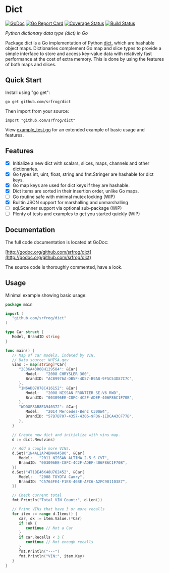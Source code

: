 # Dict
[![GoDoc](https://godoc.org/github.com/srfrog/dict?status.svg)](https://godoc.org/github.com/srfrog/dict)
[![Go Report Card](https://goreportcard.com/badge/github.com/srfrog/dict?svg=1)](https://goreportcard.com/report/github.com/srfrog/dict)
[![Coverage Status](https://coveralls.io/repos/github/srfrog/dict/badge.svg?branch=master)](https://coveralls.io/github/srfrog/dict?branch=master)
[![Build Status](https://travis-ci.com/srfrog/dict.svg?branch=master)](https://travis-ci.com/srfrog/dict)

*Python dictionary data type (dict) in Go*

Package dict is a Go implementation of Python [dict][1], which are hashable object maps.
Dictionaries complement Go map and slice types to provide a simple interface to
store and access key-value data with relatively fast performance at the cost of extra
memory. This is done by using the features of both maps and slices.

## Quick Start

Install using "go get":

	go get github.com/srfrog/dict

Then import from your source:

	import "github.com/srfrog/dict"

View [example_test.go][2] for an extended example of basic usage and features.

## Features

- [x] Initialize a new dict with scalars, slices, maps, channels and other dictionaries.
- [x] Go types int, uint, float, string and fmt.Stringer are hashable for dict keys.
- [x] Go map keys are used for dict keys if they are hashable.
- [x] Dict items are sorted in their insertion order, unlike Go maps.
- [ ] Go routine safe with minimal mutex locking (WIP)
- [x] Builtin JSON support for marshalling and unmarshalling
- [ ] sql.Scanner support via optional sub-package (WIP)
- [ ] Plenty of tests and examples to get you started quickly (WIP)

## Documentation

The full code documentation is located at GoDoc:

[http://godoc.org/github.com/srfrog/dict](http://godoc.org/github.com/srfrog/dict)

The source code is thoroughly commented, have a look.

## Usage

Minimal example showing basic usage:

```go
package main

import (
   "github.com/srfrog/dict"
)

type Car struct {
   Model, BrandID string
}

func main() {
   // Map of car models, indexed by VIN.
   // Data source: NHTSA.gov
   vins := map[string]*Car{
      "2C3KA43R08H129584": &Car{
         Model:   "2008 CHRYSLER 300",
         BrandID: "ACB9976A-DB5F-4D57-B9A8-9F5C53D87C7C",
      },
      "1N6AD07U78C416152": &Car{
         Model:   "2008 NISSAN FRONTIER SE-V6 RWD",
         BrandID: "003096EE-C8FC-4C2F-ADEF-406F86C1F70B",
      },
      "WDDGF8AB8EA940372": &Car{
         Model:   "2014 Mercedes-Benz C300W4",
         BrandID: "57B7B707-4357-4306-9FD6-1EDCA43CF77B",
      },
   }

   // Create new dict and initialize with vins map.
   d := dict.New(vins)

   // Add a couple more VINs.
   d.Set("1N4AL2AP4BN404580", &Car{
      Model:   "2011 NISSAN ALTIMA 2.5 S CVT",
      BrandID: "003096EE-C8FC-4C2F-ADEF-406F86C1F70B",
   })
   d.Set("4T1BE46K48U762452", &Car{
      Model:   "2008 TOYOTA Camry",
      BrandID: "C5764FE4-F1E8-46BE-AFC6-A2FC90110387",
   })

   // Check current total
   fmt.Println("Total VIN Count:", d.Len())

   // Print VINs that have 3 or more recalls
   for item := range d.Items() {
      car, ok := item.Value.(*Car)
      if !ok {
         continue // Not a Car
      }
      if car.Recalls < 3 {
         continue // Not enough recalls
      }
      fmt.Println("---")
      fmt.Println("VIN:", item.Key)
   }
}
```

[1]: https://docs.python.org/3.7/library/stdtypes.html#dict
[2]: https://github.com/srfrog/dict/blob/master/example_test.go
